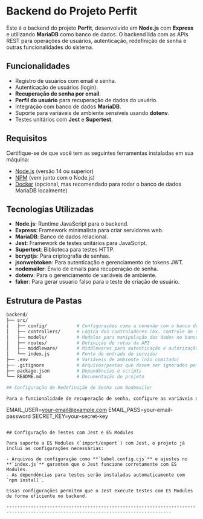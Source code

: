 # Backend do Projeto Perfit

Este é o backend do projeto **Perfit**, desenvolvido em **Node.js** com **Express** e utilizando **MariaDB** como banco de dados. O backend lida com as APIs REST para operações de usuários, autenticação, redefinição de senha e outras funcionalidades do sistema.

## Funcionalidades

- Registro de usuários com email e senha.
- Autenticação de usuários (login).
- **Recuperação de senha por email**.
- **Perfil do usuário** para recuperação de dados do usuário.
- Integração com banco de dados **MariaDB**.
- Suporte para variáveis de ambiente sensíveis usando **dotenv**.
- Testes unitários com **Jest** e **Supertest**.

## Requisitos

Certifique-se de que você tem as seguintes ferramentas instaladas em sua máquina:

- [Node.js](https://nodejs.org/) (versão 14 ou superior)
- [NPM](https://www.npmjs.com/) (vem junto com o Node.js)
- [Docker](https://www.docker.com/) (opcional, mas recomendado para rodar o banco de dados MariaDB localmente)

## Tecnologias Utilizadas

- **Node.js**: Runtime JavaScript para o backend.
- **Express**: Framework minimalista para criar servidores web.
- **MariaDB**: Banco de dados relacional.
- **Jest**: Framework de testes unitários para JavaScript.
- **Supertest**: Biblioteca para testes HTTP.
- **bcryptjs**: Para criptografia de senhas.
- **jsonwebtoken**: Para autenticação e gerenciamento de tokens JWT.
- **nodemailer**: Envio de emails para recuperação de senha.
- **dotenv**: Para o gerenciamento de variáveis de ambiente.
- **faker**: Para gerar usuario falso para o teste de criação de usuário.

## Estrutura de Pastas

```bash
backend/
├── src/
│   ├── config/           # Configurações como a conexão com o banco de dados
│   ├── controllers/      # Lógica dos controladores (ex. controle de usuários, autenticação)
│   ├── models/           # Modelos para manipulação dos dados no banco de dados
│   ├── routes/           # Definição de rotas da API
│   ├── middleware/       # Middlewares para autenticação e autorização
│   └── index.js          # Ponto de entrada do servidor
├── .env                  # Variáveis de ambiente (não comitado)
├── .gitignore            # Arquivos/pastas que devem ser ignorados pelo Git
├── package.json          # Dependências e scripts
└── README.md             # Documentação do projeto

## Configuração de Redefinição de Senha com Nodemailer

Para a funcionalidade de recuperação de senha, configure as variáveis de ambiente no arquivo `.env`:

```
EMAIL_USER=your-email@example.com
EMAIL_PASS=your-email-password
SECRET_KEY=your-secret-key
```

## Configuração de Testes com Jest e ES Modules

Para suporte a ES Modules (`import/export`) com Jest, o projeto já inclui as configurações necessárias:

- Arquivos de configuração como **`babel.config.cjs`** e ajustes no **`index.js`** garantem que o Jest funcione corretamente com ES Modules.
- As dependências para testes serão instaladas automaticamente com `npm install`.

Essas configurações permitem que o Jest execute testes com ES Modules de forma eficiente no backend.

-----------------------------------------------------------------------------------------------------------------------------------